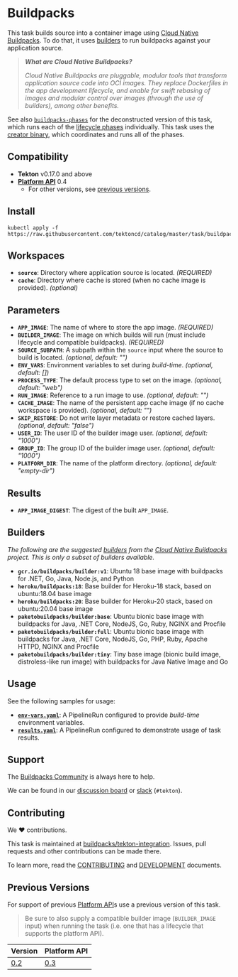# Buildpacks

This task builds source into a container image using [Cloud Native Buildpacks](https://buildpacks.io). To do that, it uses [builders](https://buildpacks.io/docs/concepts/components/builder/#what-is-a-builder) to run buildpacks against your application source.

> _**What are Cloud Native Buildpacks?**_
> 
> _Cloud Native Buildpacks are pluggable, modular tools that transform application source code into OCI images. They replace Dockerfiles in the app development lifecycle, and enable for swift rebasing of images and modular control over images (through the use of builders), among other benefits._

See also [`buildpacks-phases`](../../buildpacks-phases) for the deconstructed version of this task, which runs each of the [lifecycle phases](https://buildpacks.io/docs/concepts/components/lifecycle/#phases) individually. This task uses the [creator binary](https://github.com/buildpacks/spec/blob/platform/0.4/platform.md#operations), which coordinates and runs all of the phases.

## Compatibility

- **Tekton** v0.17.0 and above
- **[Platform API][platform-api]** 0.4
    - For other versions, see [previous versions](#previous-versions).

## Install

```
kubectl apply -f https://raw.githubusercontent.com/tektoncd/catalog/master/task/buildpacks/0.3/buildpacks.yaml
```

## Workspaces

 - **`source`**: Directory where application source is located. _(REQUIRED)_
 - **`cache`**: Directory where cache is stored (when no cache image is provided). _(optional)_

## Parameters

 - **`APP_IMAGE`**: The name of where to store the app image. _(REQUIRED)_
 - **`BUILDER_IMAGE`**: The image on which builds will run (must include lifecycle and compatible buildpacks). _(REQUIRED)_
 - **`SOURCE_SUBPATH`**: A subpath within the `source` input where the source to build is located. _(optional, default: "")_
 - **`ENV_VARS`**: Environment variables to set during _build-time_. _(optional, default: [])_
 - **`PROCESS_TYPE`**: The default process type to set on the image. _(optional, default: "web")_
 - **`RUN_IMAGE`**: Reference to a run image to use. _(optional, default: "")_
 - **`CACHE_IMAGE`**: The name of the persistent app cache image (if no cache workspace is provided). _(optional, default: "")_
 - **`SKIP_RESTORE`**: Do not write layer metadata or restore cached layers. _(optional, default: "false")_
 - **`USER_ID`**: The user ID of the builder image user. _(optional, default: "1000")_
 - **`GROUP_ID`**: The group ID of the builder image user. _(optional, default: "1000")_
 - **`PLATFORM_DIR`**: The name of the platform directory. _(optional, default: "empty-dir")_

## Results

 - **`APP_IMAGE_DIGEST`**: The digest of the built `APP_IMAGE`.

## Builders

_The following are the suggested [builders][builders] from the [Cloud Native Buildpacks][buildpacks-io] project. This is only a subset of builders available._

 - **`gcr.io/buildpacks/builder:v1`**: Ubuntu 18 base image with buildpacks for .NET, Go, Java, Node.js, and Python
 - **`heroku/buildpacks:18`**: Base builder for Heroku-18 stack, based on ubuntu:18.04 base image
 - **`heroku/buildpacks:20`**: Base builder for Heroku-20 stack, based on ubuntu:20.04 base image
 - **`paketobuildpacks/builder:base`**: Ubuntu bionic base image with buildpacks for Java, .NET Core, NodeJS, Go, Ruby, NGINX and Procfile
 - **`paketobuildpacks/builder:full`**: Ubuntu bionic base image with buildpacks for Java, .NET Core, NodeJS, Go, PHP, Ruby, Apache HTTPD, NGINX and Procfile
 - **`paketobuildpacks/builder:tiny`**: Tiny base image (bionic build image, distroless-like run image) with buildpacks for Java Native Image and Go

[builders]: (https://buildpacks.io/docs/concepts/components/builder/)
[buildpacks-io]: (https://buildpacks.io)

## Usage

See the following samples for usage:

 - **[`env-vars.yaml`](samples/env-vars.yaml)**: A PipelineRun configured to provide _build-time_ environment variables.
 - **[`results.yaml`](samples/results.yaml)**: A PipelineRun configured to demonstrate usage of task results.

## Support

The [Buildpacks Community](http://buildpacks.io/community/) is always here to help. 

We can be found in our [discussion board][discussion-board] or [slack][slack] (`#tekton`).

[discussion-board]: https://github.com/buildpacks/community/discussions
[slack]: https://slack.buildpacks.io

## Contributing

We ❤ contributions.

This task is maintained at [buildpacks/tekton-integration](https://github.com/buildpacks/tekton-integration). Issues, pull requests and other contributions can be made there. 

To learn more, read the [CONTRIBUTING][contributing] and [DEVELOPMENT][development] documents.

[contributing]: https://github.com/buildpacks/.github/blob/main/CONTRIBUTING.md
[development]: https://github.com/buildpacks/tekton-integration/blob/main/DEVELOPMENT.md

## Previous Versions

For support of previous [Platform API][platform-api]s use a previous version of this task.

> Be sure to also supply a compatible builder image (`BUILDER_IMAGE` input) when running the task (i.e. one that has a lifecycle that supports the platform API).

| Version        | Platform API
|----            |-----
| [0.2](../0.2/) | [0.3][platform-api-0.3]

[platform-api]: https://buildpacks.io/docs/reference/spec/platform-api/
[platform-api-0.3]: https://github.com/buildpacks/spec/blob/platform/0.3/platform.md
